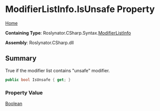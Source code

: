 # ModifierListInfo\.IsUnsafe Property

[Home](../../../../../README.md)

**Containing Type**: Roslynator\.CSharp\.Syntax\.[ModifierListInfo](../README.md)

**Assembly**: Roslynator\.CSharp\.dll

## Summary

True if the modifier list contains "unsafe" modifier\.

```csharp
public bool IsUnsafe { get; }
```

### Property Value

[Boolean](https://docs.microsoft.com/en-us/dotnet/api/system.boolean)

